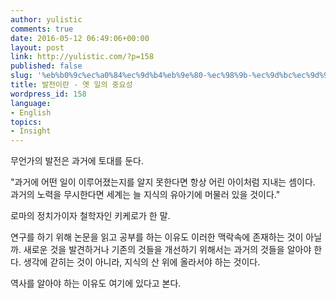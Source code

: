 ```yaml
---
author: yulistic
comments: true
date: 2016-05-12 06:49:06+00:00
layout: post
link: http://yulistic.com/?p=158
published: false
slug: '%eb%b0%9c%ec%a0%84%ec%9d%b4%eb%9e%80-%ec%98%9b-%ec%9d%bc%ec%9d%98-%ec%a4%91%ec%9a%94%ec%84%b1'
title: 발전이란 - 옛 일의 중요성
wordpress_id: 158
language:
- English
topics:
- Insight
---
```


무언가의 발전은 과거에 토대를 둔다.

"과거에 어떤 일이 이루어졌는지를 알지 못한다면 항상 어린 아이처럼 지내는 셈이다. 과거의 노력을 무시한다면 세계는 늘 지식의 유아기에 머물러 있을 것이다."

로마의 정치가이자 철학자인 키케로가 한 말.

연구를 하기 위해 논문을 읽고 공부를 하는 이유도 이러한 맥락속에 존재하는 것이 아닐까. 새로운 것을 발견하거나 기존의 것들을 개선하기 위해서는 과거의 것들을 알아야 한다. 생각에 갇히는 것이 아니라, 지식의 산 위에 올라서야 하는 것이다.

역사를 알아야 하는 이유도 여기에 있다고 본다.
